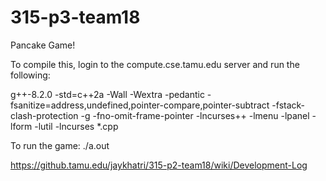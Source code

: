 # 315-p3-team18
Pancake Game!


To compile this, login to the compute.cse.tamu.edu server and run the following:

g++-8.2.0 -std=c++2a -Wall -Wextra -pedantic -fsanitize=address,undefined,pointer-compare,pointer-subtract -fstack-clash-protection -g -fno-omit-frame-pointer -lncurses++ -lmenu -lpanel -lform -lutil -lncurses *.cpp

To run the game:
    ./a.out


https://github.tamu.edu/jaykhatri/315-p2-team18/wiki/Development-Log